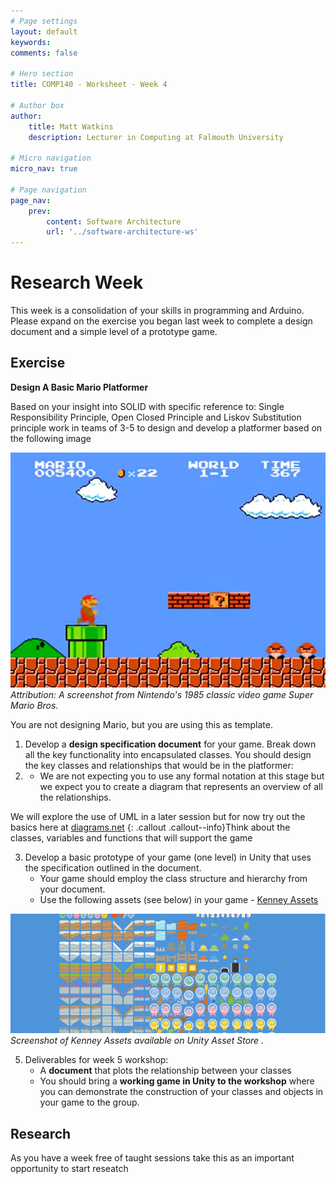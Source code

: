 ```yaml
---
# Page settings
layout: default
keywords:
comments: false

# Hero section
title: COMP140 - Worksheet - Week 4

# Author box
author:
    title: Matt Watkins
    description: Lecturer in Computing at Falmouth University

# Micro navigation
micro_nav: true

# Page navigation
page_nav:
    prev:
        content: Software Architecture
        url: '../software-architecture-ws'
---
```


# Research Week

This week is a consolidation of your skills in programming and Arduino. Please expand on the exercise you began last week to complete a design document and a simple level of a prototype game.


## Exercise

**Design A Basic Mario Platformer**

Based on your insight into SOLID with specific reference to: Single Responsibility Principle, Open Closed Principle and Liskov Substitution principle work in teams of 3-5 to design and develop a platformer based on the following image

![Mario Screenshot](images/mario.jpg)
*Attribution: A screenshot from Nintendo's 1985 classic video game Super Mario Bros.*

You are not designing Mario, but you are using this as template.

1.  Develop a **design specification document** for your game. Break down all the key functionality into encapsulated classes. You should design the key classes and relationships that would be in the platformer:
2. 
	- We are not expecting you to use any formal notation at this stage but we expect you to create a diagram that represents an overview of all the relationships. 
	
We will explore the use of UML in a later session but for now try out the basics here at [diagrams.net](http://diagrams.net)
{: .callout .callout--info}Think about the classes, variables and functions that will support the game

3.  Develop a basic prototype of your game (one level) in Unity that uses the specification outlined in the document.
	- Your game should employ the class structure and hierarchy from your document.
	- Use the following assets (see below) in your game - [Kenney Assets](https://kenney.nl/assets?s=platformer)

![Kenney Assets](images/kenney.png)
*Screenshot of Kenney Assets available on Unity Asset Store .*

5.  Deliverables for week 5 workshop:
	- A **document** that plots the relationship between your classes
	- You should bring a **working game in Unity to the workshop** where you can demonstrate the construction of your classes and objects in your game to the group.


## Research

As you have a week free of taught sessions take this as an important opportunity to start reseatch


<!--stackedit_data:
eyJoaXN0b3J5IjpbLTYyOTczMjk0OSwtMjA3NDAwNzAzOSwtNj
M3NTUyMjAyXX0=
-->